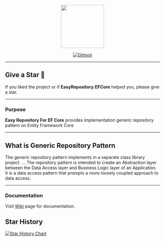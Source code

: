 <p align="center">
  <img src="https://user-images.githubusercontent.com/47147484/143709597-24a5ddf0-5c54-449d-a2a4-85262234e366.png" style="max-width:100%;" height="140" />
</p>

<p align="center">
  <a href="https://gitmoji.carloscuesta.me">
    <img src="https://img.shields.io/badge/gitmoji-%20😜%20😍-FFDD67.svg?style=flat-square" alt="Gitmoji">
  </a> 
</p>

***

## Give a Star 🌟
If you liked the project or if **EasyRepository.EFCore** helped you, please give a star.

***

### Purpose
**Easy Repository For EF Core** provides implementation generic repository pattern on Entity Framework Core

***

## What is Generic Repository Pattern

The generic repository pattern implements in a separate class library project. ... The repository pattern is intended to create an Abstraction layer between the Data Access layer and Business Logic layer of an Application. It is a data access pattern that prompts a more loosely coupled approach to data access.

***

### Documentation
Visit [Wiki](https://github.com/furkandeveloper/EasyRepository.EFCore/wiki) page for documentation.

## Star History

[![Star History Chart](https://api.star-history.com/svg?repos=furkandeveloper/EasyRepository.EFCore&type=Date)](https://star-history.com/#furkandeveloper/EasyRepository.EFCore&Date)

